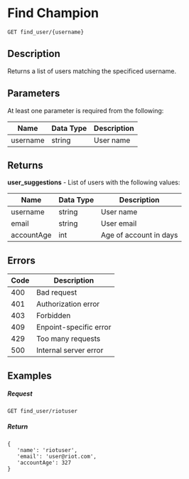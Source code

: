 # Find Champion

```
GET find_user/{username}
```

## Description

Returns a list of users matching the specificed username.

## Parameters

At least one parameter is required from the following:

| Name     | Data Type | Description |
| -------- | --------- | ----------- |
| username | string    | User name   |

## Returns

**user_suggestions** - List of users with the following values:

| **Name**   | **Data Type** | Description            |
| ---------- | ------------- | ---------------------- |
| username   | string        | User name              |
| email      | string        | User email             |
| accountAge | int           | Age of account in days |

## Errors

| Code | Description            |
| ---- | ---------------------- |
| 400  | Bad request            |
| 401  | Authorization error    |
| 403  | Forbidden              |
| 409  | Enpoint-specific error |
| 429  | Too many requests      |
| 500  | Internal server error  |

## Examples

##### **Request**

```
GET find_user/riotuser
```

##### Return

```
{
   'name': 'riotuser',
   'email': 'user@riot.com',
   'accountAge': 327
}
```
